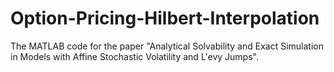 # Option-Pricing-Hilbert-Interpolation

The MATLAB code for the paper "Analytical Solvability and Exact Simulation in Models with Affine Stochastic Volatility and L\'evy Jumps".
